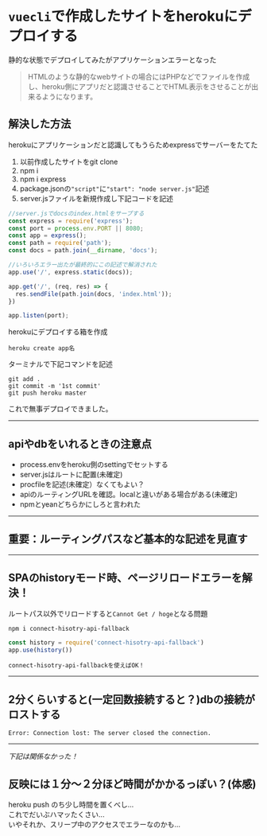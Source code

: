 # `vuecli`で作成したサイトをherokuにデプロイする
静的な状態でデプロイしてみたがアプリケーションエラーとなった
> HTMLのような静的なwebサイトの場合にはPHPなどでファイルを作成し、heroku側にアプリだと認識させることでHTML表示をさせることが出来るようになります。  


## 解決した方法
herokuにアプリケーションだと認識してもうらためexpressでサーバーをたてた
1. 以前作成したサイトをgit clone  
1. npm i  
1. npm i express  
1. package.jsonの`"script"`に`"start": "node server.js"`記述
1. server.jsファイルを新規作成し下記コードを記述
```js:server.js
//server.jsでdocsのindex.htmlをサーブする
const express = require('express');
const port = process.env.PORT || 8080;
const app = express();
const path = require('path');
const docs = path.join(__dirname, 'docs');

//いろいろエラー出たが最終的にこの記述で解消された
app.use('/', express.static(docs));

app.get('/', (req, res) => {
  res.sendFile(path.join(docs, 'index.html'));
})

app.listen(port);
```
herokuにデプロイする箱を作成
```
heroku create app名
```
ターミナルで下記コマンドを記述
```
git add .
git commit -m '1st commit'
git push heroku master
```
これで無事デプロイできました。
***
## apiやdbをいれるときの注意点
- process.envをheroku側のsettingでセットする
- server.jsはルートに配置(未確定)
- procfileを記述(未確定）なくてもよい？
- apiのルーティングURLを確認。localと違いがある場合がある(未確定)
- npmとyeanどちらかにしろと言われた
***
## 重要：ルーティングパスなど基本的な記述を見直す
***
## SPAのhistoryモード時、ページリロードエラーを解決！
ルートパス以外でリロードすると`Cannot Get / hoge`となる問題
```
npm i connect-hisotry-api-fallback
```
```js
const history = require('connect-hisotry-api-fallback')
app.use(history())
```
`connect-hisotry-api-fallbackを使えばOK！`
***
## 2分くらいすると(一定回数接続すると？)dbの接続がロストする
```
Error: Connection lost: The server closed the connection.
```

***
*下記は関係なかった！*
## 反映には１分〜２分ほど時間がかかるっぽい？(体感)
heroku push のち少し時間を置くべし...  
これでだいぶハマッたくさい...  
いやそれか、スリープ中のアクセスでエラーなのかも...